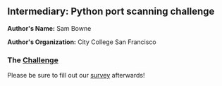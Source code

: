 ## Intermediary: Python port scanning challenge

**Author's Name:** Sam Bowne

**Author's Organization:** City College San Francisco

### The [Challenge](https://samsclass.info/124/proj14/pivot-python-portscan.htm)

Please be sure to fill out our [survey](https://www.surveymonkey.com/r/8W5KXDD) afterwards!
